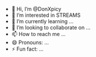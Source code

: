 - 👋 Hi, I’m @DonXpicy
- 👀 I’m interested in STREAMS
- 🌱 I’m currently learning ...
- 💞️ I’m looking to collaborate on ...
- 📫 How to reach me ...
- 😄 Pronouns: ...
- ⚡ Fun fact: ...

<!---
DonXpicy/DonXpicy is a ✨ special ✨ repository because its `README.md` (this file) appears on your GitHub profile.
You can click the Preview link to take a look at your changes.
--->
